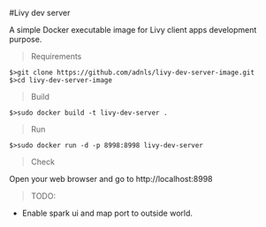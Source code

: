 #Livy dev server

A simple Docker executable image for Livy client apps development purpose.

> Requirements

```
$>git clone https://github.com/adnls/livy-dev-server-image.git
$>cd livy-dev-server-image
```

> Build

```
$>sudo docker build -t livy-dev-server .
```

> Run

```
$>sudo docker run -d -p 8998:8998 livy-dev-server
```

> Check

Open your web browser and go to http://localhost:8998

> TODO:

- Enable spark ui and map port to outside world.

